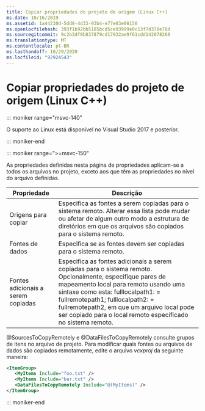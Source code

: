 ```yaml
---
title: Copiar propriedades do projeto de origem (Linux C++)
ms.date: 10/16/2019
ms.assetid: 1a44230d-5dd8-4d33-93b4-e77e03e00150
ms.openlocfilehash: 393f1b92bb5185bcd5ce93999e0c13f7d370e78d
ms.sourcegitcommit: 9c2b3df9b837879cd17932ae9f61cdd142078260
ms.translationtype: MT
ms.contentlocale: pt-BR
ms.lasthandoff: 10/29/2020
ms.locfileid: "92924543"
---
```

# <a name="copy-sources-project-properties-linux-c"></a>Copiar propriedades do projeto de origem (Linux C++)

::: moniker range="msvc-140"

O suporte ao Linux está disponível no Visual Studio 2017 e posterior.

::: moniker-end

::: moniker range=">=msvc-150"

As propriedades definidas nesta página de propriedades aplicam-se a todos os arquivos no projeto, exceto aos que têm as propriedades no nível do arquivo definidas.

| Propriedade | Descrição |
|--|--|
| Origens para copiar | Especifica as fontes a serem copiadas para o sistema remoto. Alterar essa lista pode mudar ou afetar de algum outro modo a estrutura de diretórios em que os arquivos são copiados para o sistema remoto. |
| Fontes de dados | Especifica se as fontes devem ser copiadas para o sistema remoto. |
| Fontes adicionais a serem copiadas | Especifica as fontes adicionais a serem copiadas para o sistema remoto. Opcionalmente, especifique pares de mapeamento local para remoto usando uma sintaxe como esta: fulllocalpath1: = fullremotepath1; fulllocalpath2: = fullremotepath2, em que um arquivo local pode ser copiado para o local remoto especificado no sistema remoto. |

@SourcesToCopyRemotely e @DataFilesToCopyRemotely consulte grupos de itens no arquivo de projeto. Para modificar quais fontes ou arquivos de dados são copiados remotamente, edite o arquivo *vcxproj* da seguinte maneira:

```xml
<ItemGroup>
   <MyItems Include="foo.txt" />
   <MyItems Include="bar.txt" />
   <DataFilesToCopyRemotely Include="@(MyItems)" />
</ItemGroup>
```

::: moniker-end

